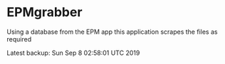 # EPMgrabber
Using a database from the EPM app this application scrapes the files as required


Latest backup: Sun Sep 8 02:58:01 UTC 2019
